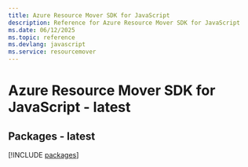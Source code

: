 ```yaml
---
title: Azure Resource Mover SDK for JavaScript
description: Reference for Azure Resource Mover SDK for JavaScript
ms.date: 06/12/2025
ms.topic: reference
ms.devlang: javascript
ms.service: resourcemover
---
```

# Azure Resource Mover SDK for JavaScript - latest
## Packages - latest
[!INCLUDE [packages](resource-mover-index.md)]
